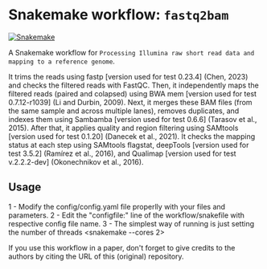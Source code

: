 # Snakemake workflow: `fastq2bam`

[![Snakemake](https://img.shields.io/badge/snakemake-≥6.3.0-brightgreen.svg)](https://snakemake.github.io)


A Snakemake workflow for `Processing Illumina raw short read data and mapping to a reference genome`.

It trims the reads using fastp [version used for test 0.23.4] (Chen, 2023) and checks the filtered reads with FastQC. Then, it independently maps the filtered reads (paired and colapsed) using BWA mem  [version used for test 0.7.12-r1039] (Li and Durbin, 2009). Next, it merges these BAM files (from the same sample and across multiple lanes), removes duplicates, and indexes them using Sambamba  [version used for test 0.6.6] (Tarasov et al., 2015). After that, it applies quality and region filtering using SAMtools [version used for test 0.1.20] (Danecek et al., 2021). It checks the mapping status at each step using SAMtools flagstat, deepTools  [version used for test 3.5.2] (Ramírez et al., 2016), and Qualimap  [version used for test v.2.2.2-dev] (Okonechnikov et al., 2016).

## Usage

1 - Modify the config/config.yaml file properlly with your files and parameters.
2 - Edit the "configfile:" line of the workflow/snakefile with respective config file name.
3 - The simplest way of running is just setting the number of threads <snakemake --cores 2>

If you use this workflow in a paper, don't forget to give credits to the authors by citing the URL of this (original) repository.
